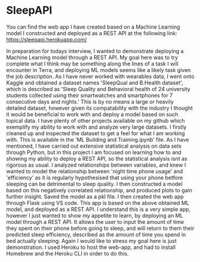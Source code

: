 # SleepAPI

You can find the web app I have created based on a Machine Learning model I constructed and deployed as a REST API at the following link: https://sleepapi.herokuapp.com/

In preparation for todays interview, I wanted to demonstrate deploying a Machine Learning model through a REST API. My goal here was to try complete what I think may be something along the lines of a task I will encounter in Terra, and deploying ML models seems like a likely task given the job description. 
As I have never worked with wearables data, I went onto Kaggle and obtained a dataset names 'SleepQual and B.Health dataset', which is described as 'Sleep Quality and Behavioral health of 24 university students collected using their smartwatches and smartphones for 7 consecutive days and nights.' This is by no means a large or heavily detailed dataset, however given its compatability with the industry I thought it would be beneficial to work with and deploy a model based on such topical data. I have plenty of other projects available on my github which exemplify my ability to work with and analyze very large datasets. 
I firstly cleaned up and inspected the dataset to get a feel for what I am working with. This is available in the 'ML Building and Training.ipynb' file. As I have mentioned, I have carried out extensive statistical analysis on data sets through Python, but in this project I am focused on learning how to and showing my ability to deploy a REST API, so the statistical analysis isnt as rigorous as usual. I analyzed relationships between variables, and knew I wanted to model the relationship between 'night time phone usage' and 'efficiency' as it is regularly hypothesised that using your phone betfore sleeping can be detrimental to sleep quality. I then constructed a model based on this negatively correlated relationship, and produced plots to gain further insight. Saved the model as a pkl file. 
I then created the web app through Flask using VS code. This app is based on the above obtained ML model, and deployed as a REST API. I understand this is a very simple app, however I just wanted to show my appetite to learn, by deploying an ML model through a REST API. It allows the user to input the amount of time they spent on their phone before going to sleep, and will return to them their predicted sleep efficiency, described as the amount of time you spend in bed actually sleeping. Again I would like to stress my goal here is just demonstration. I used Heroku to host the web-app, and had to install Homebrew and the Heroku CLI in order to do this. 
 
